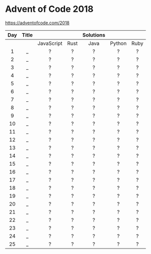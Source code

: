 # Advent of Code 2018

https://adventofcode.com/2018

| Day | Title |  |  | Solutions | | |
| :---: | :---: | :---: | :---: | :---: | :---: | :---: |
| | | JavaScript | Rust | Java | Python | Ruby |
| 1 | _ | ? | ? | ? | ? | ? |
| 2 | _ | ? | ? | ? | ? | ? |
| 3 | _ | ? | ? | ? | ? | ? |
| 4 | _ | ? | ? | ? | ? | ? |
| 5 | _ | ? | ? | ? | ? | ? |
| 6 | _ | ? | ? | ? | ? | ? |
| 7 | _ | ? | ? | ? | ? | ? |
| 8 | _ | ? | ? | ? | ? | ? |
| 9 | _ | ? | ? | ? | ? | ? |
| 10 | _ | ? | ? | ? | ? | ? |
| 11 | _ | ? | ? | ? | ? | ? |
| 12 | _ | ? | ? | ? | ? | ? |
| 13 | _ | ? | ? | ? | ? | ? |
| 14 | _ | ? | ? | ? | ? | ? |
| 15 | _ | ? | ? | ? | ? | ? |
| 16 | _ | ? | ? | ? | ? | ? |
| 17 | _ | ? | ? | ? | ? | ? |
| 18 | _ | ? | ? | ? | ? | ? |
| 19 | _ | ? | ? | ? | ? | ? |
| 20 | _ | ? | ? | ? | ? | ? |
| 21 | _ | ? | ? | ? | ? | ? |
| 22 | _ | ? | ? | ? | ? | ? |
| 23 | _ | ? | ? | ? | ? | ? |
| 24 | _ | ? | ? | ? | ? | ? |
| 25 | _ | ? | ? | ? | ? | ? |
